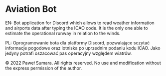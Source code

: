 # Aviation Bot

EN: Bot application for Discord which allows to read weather information and airports data after typing the ICAO code. It is the only one able to estimate the operational runway in relation to the winds.

PL: Oprogramowanie bota dla platformy Discord, pozwalające sczytać informacje pogodowe oraz lotniska po uprzednim podaniu kodu ICAO. Jako jedyny potrafi oszacować pas operacyjny względem wiatrów.

© 2022 Paweł Sumara. All rights reserved.
No use and modification without the express permission of the author.

